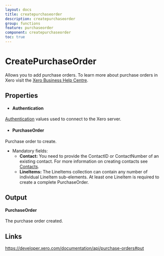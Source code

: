 ```yaml
---
layout: docs
title: createpurchaseorder
description: createpurchaseorder
group: functions
feature: purchaseorder
component: createpurchaseorder
toc: true
---
```

CreatePurchaseOrder
============

Allows you to add purchase orders. To learn more about purchase orders in Xero visit the [Xero Business Help Centre](https://help.xero.com/int/PurchaseOrders).

Properties
----------

- #### Authentication
[Authentication](../../../Common/Authentication/Index.md) values used to connect to the Xero server.
- #### PurchaseOrder
Purchase order to create.
  - Mandatory fields:
    * **Contact:**  You need to provide the ContactID or ContactNumber of an existing contact. For more information on creating contacts see [Contacts](../../Contact/CreateContact/Index.md).
    * **LineItems:** The LineItems collection can contain any number of individual LineItem sub-elements. At least one LineItem is required to create a complete PurchaseOrder.


Output
-----
#### PurchaseOrder
The purchase order created.

Links
-----

https://developer.xero.com/documentation/api/purchase-orders#put
